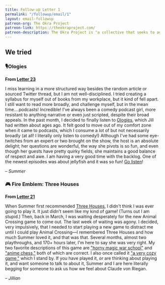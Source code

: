 ```yaml
---
title: Follow-up Letter 1
permalink: "/followup/email/1"
layout: email-followup
patreon-org: The Okra Project
patreon-link: https://theokraproject.com/
patreon-description: The Okra Project is "a collective that seeks to address the global crisis faced by Black Trans people by bringing home cooked, healthy, and culturally specific meals and resources to Black Trans People wherever we can reach them." A full session is $90—help us get there!
---
```


## We tried

### 🎙️Ologies

**From [Letter 23](https://letterstosummer.com/23)**

I miss learning in a more structured way besides the random article or sourced Twitter thread, but I am not well-disciplined. I tried creating a syllabus for myself out of books from my workplace, but it kind of fell apart. I still want to read more broadly, and challenge myself, but in the mean time....podcasts! Incredible! I've always been a comedy podcast girl, more resistant to anything narrative or even just scripted, despite their broad appeals. In the past month, I decided to finally listen to [Ologies](https://www.alieward.com/ologies), which Jill had written about ages ago. It felt good to move out of my comfort zone when it came to podcasts, which I consume a lot of but not necessarily broadly (at all! I literally only listen to comedy!) Although I've had some eye-twitches from an expert or two brought on the show, the host is an absolute delight; her questions are wonderful, the way she pivots is so fun, and even though her guests have pretty quirky fields, she maintains a good balance of respect and awe. I am having a very good time with the backlog. One of the newest episodes was about jellyfish and it was so fun! [Go listen](https://www.alieward.com/ologies/toxinology)!

– *Summer*

### 🎮 Fire Emblem: Three Houses

**From [Letter 21](https://letterstosummer.com/21)**

When Summer first recommended [Three Houses](https://fireemblem.nintendo.com/three-houses/), I didn't think I was ever going to play it. It just didn't seem like my kind of game! (Turns out I am stupid.) Then, back in March, I was waiting desperately for the new Animal Crossing game to come out. The last week of waiting was agony. I decided, very impulsively, that I needed to start playing a new game to distract me until I could play Animal Crossing—I remembered Three Houses and how much Summer loved it, and that was that. Several months, almost two playthroughs, and 170+ hours later, I'm here to say she was very right. My two favorite descriptions of this game are ["horny magic war school"](https://www.polygon.com/2020/4/7/21209475/fire-emblem-three-houses) and ["anime chess,"](https://letterstosummer.com/21) both of which are correct. I also once called it ["a very cozy game,"](https://twitter.com/jilliangmeehan/status/1284168836397371392?s=12) which I stand by. If you have played it, or are thinking about playing it, and want someone to talk to about it, Summer and I are here literally begging for someone to ask us how we feel about Claude von Riegan.

– *Jillian*
